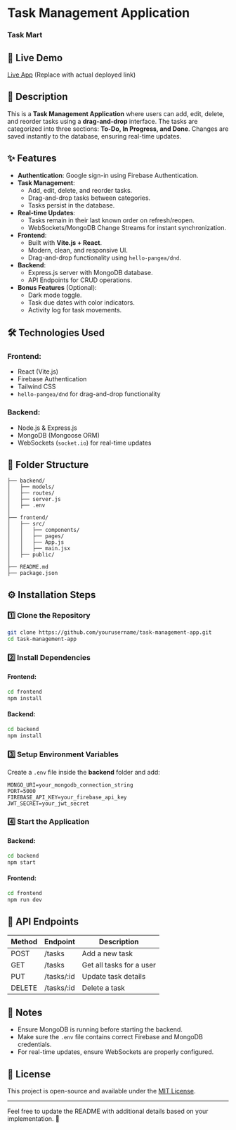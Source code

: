 # Task Management Application
### Task Mart

## 🚀 Live Demo
[Live App](#) (Replace with actual deployed link)

## 📜 Description
This is a **Task Management Application** where users can add, edit, delete, and reorder tasks using a **drag-and-drop** interface. The tasks are categorized into three sections: **To-Do, In Progress, and Done**. Changes are saved instantly to the database, ensuring real-time updates.

## ✨ Features
- **Authentication**: Google sign-in using Firebase Authentication.
- **Task Management**:
  - Add, edit, delete, and reorder tasks.
  - Drag-and-drop tasks between categories.
  - Tasks persist in the database.
- **Real-time Updates**:
  - Tasks remain in their last known order on refresh/reopen.
  - WebSockets/MongoDB Change Streams for instant synchronization.
- **Frontend**:
  - Built with **Vite.js + React**.
  - Modern, clean, and responsive UI.
  - Drag-and-drop functionality using `hello-pangea/dnd`.
- **Backend**:
  - Express.js server with MongoDB database.
  - API Endpoints for CRUD operations.
- **Bonus Features** (Optional):
  - Dark mode toggle.
  - Task due dates with color indicators.
  - Activity log for task movements.

## 🛠 Technologies Used
### Frontend:
- React (Vite.js)
- Firebase Authentication
- Tailwind CSS
- `hello-pangea/dnd` for drag-and-drop functionality

### Backend:
- Node.js & Express.js
- MongoDB (Mongoose ORM)
- WebSockets (`socket.io`) for real-time updates

## 📂 Folder Structure
```
├── backend/
│   ├── models/
│   ├── routes/
│   ├── server.js
│   ├── .env
│
├── frontend/
│   ├── src/
│   │   ├── components/
│   │   ├── pages/
│   │   ├── App.js
│   │   ├── main.jsx
│   ├── public/
│
├── README.md
├── package.json
```

## ⚙️ Installation Steps

### 1️⃣ Clone the Repository
```sh
git clone https://github.com/yourusername/task-management-app.git
cd task-management-app
```

### 2️⃣ Install Dependencies
#### Frontend:
```sh
cd frontend
npm install
```
#### Backend:
```sh
cd backend
npm install
```

### 3️⃣ Setup Environment Variables
Create a `.env` file inside the **backend** folder and add:
```
MONGO_URI=your_mongodb_connection_string
PORT=5000
FIREBASE_API_KEY=your_firebase_api_key
JWT_SECRET=your_jwt_secret
```

### 4️⃣ Start the Application
#### Backend:
```sh
cd backend
npm start
```
#### Frontend:
```sh
cd frontend
npm run dev
```

## 📌 API Endpoints
| Method | Endpoint        | Description                    |
|--------|----------------|--------------------------------|
| POST   | /tasks         | Add a new task                 |
| GET    | /tasks         | Get all tasks for a user       |
| PUT    | /tasks/:id     | Update task details            |
| DELETE | /tasks/:id     | Delete a task                  |

## 📝 Notes
- Ensure MongoDB is running before starting the backend.
- Make sure the `.env` file contains correct Firebase and MongoDB credentials.
- For real-time updates, ensure WebSockets are properly configured.

## 📜 License
This project is open-source and available under the [MIT License](LICENSE).

---
Feel free to update the README with additional details based on your implementation. 🚀
